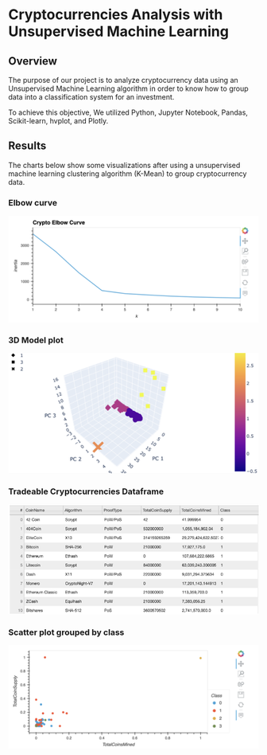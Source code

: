 # Cryptocurrencies Analysis with Unsupervised Machine Learning

## Overview

The purpose of our project is to analyze cryptocurrency data using an Unsupervised Machine Learning algorithm in order to know how to group data into a classification system for an investment.

To achieve this objective, We utilized Python, Jupyter Notebook, Pandas, Scikit-learn, hvplot, and Plotly.

## Results

The charts below show some visualizations after using a unsupervised machine learning clustering algorithm (K-Mean) to group cryptocurrency data.

### Elbow curve
![Alt text](/Resources/elbow_curve.png "imagen1")

### 3D Model plot
![Alt text](/Resources/3d_model.png "imagen2")

### Tradeable Cryptocurrencies Dataframe
![Alt text](/Resources/table.png "imagen3")

### Scatter plot grouped by class
![Alt text](/Resources/scatterplot.png "imagen4")
